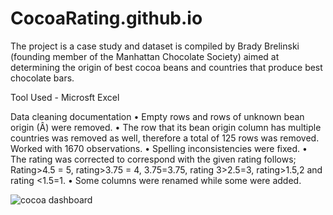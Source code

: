 # CocoaRating.github.io
The project is a case study and dataset is compiled by Brady Brelinski (founding member of the Manhattan Chocolate Society) aimed at determining the origin of best cocoa beans and countries that produce best chocolate bars.

Tool Used - Microsft Excel

Data cleaning documentation
•	Empty rows and rows of unknown bean origin (Â) were removed.
•	The row that its bean origin column has multiple countries was removed as well, therefore a total of 125 rows was removed. Worked with 1670 observations.
•	Spelling inconsistencies were fixed.
•	The rating was corrected to correspond with the given rating follows; Rating>4.5 = 5, rating>3.75 = 4, 3.75=3.75, rating 3>2.5=3, rating>1.5,2 and rating <1.5=1.
•	Some columns were renamed while some were added.

![cocoa dashboard](https://user-images.githubusercontent.com/70212980/213963781-ca6e638d-21c7-40a0-a865-6083fbe6998a.JPG)
